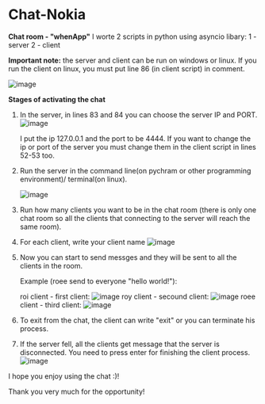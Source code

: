 # Chat-Nokia

**Chat room - "whenApp"**
I worte 2 scripts in python using asyncio libary:
  1 - server
  2 - client
  
**Important note:** 
the server and client can be run on windows or linux. If you run the client on linux, you must put line 86 (in client script) in comment.

![image](https://user-images.githubusercontent.com/65657971/174467522-486f7fc5-f308-4b1a-b69d-2cfae2ce9017.png)


**Stages of activating the chat**
1. In the server, in lines 83 and 84 you can choose the server IP and PORT.
   ![image](https://user-images.githubusercontent.com/65657971/174473972-38ba4649-40a0-4edd-a53d-66bcf2b587b1.png)

   I put the ip 127.0.0.1 and the port to be 4444.
   If you want to change the ip or port of the server you must change them in the client script in lines 52-53 too.

2. Run the server in the command line(on pychram or other programming environment)/ terminal(on linux).

   ![image](https://user-images.githubusercontent.com/65657971/174240264-aa9e83c2-f41d-47aa-8113-7f2c859534e6.png)

3. Run how many clients you want to be in the chat room (there is only one chat room so all the clients that connecting to the server will reach the same room).
4. For each client, write your client name
  ![image](https://user-images.githubusercontent.com/65657971/174240736-04a77a3a-9cc3-4ff1-b393-5f58002e0b87.png)
5. Now you can start to send messges and they will be sent to all the clients in the room.

   Example (roee send to everyone "hello world!"):
   
   roi client - first client:
   ![image](https://user-images.githubusercontent.com/65657971/174241125-72f20163-29f0-4a56-864b-8bec99fef02f.png)
   roy client - secound client:
   ![image](https://user-images.githubusercontent.com/65657971/174241279-71779416-e7ed-49d5-aba0-6e38a9e6671a.png)
   roee client - third client:
   ![image](https://user-images.githubusercontent.com/65657971/174241443-060a34be-4e25-4a9d-b371-fae92de52d04.png)

6. To exit from the chat, the client can write "exit" or you can terminate his process.
7. If the server fell, all the clients get message that the server is disconnected. You need to press enter for finishing the client process.
   ![image](https://user-images.githubusercontent.com/65657971/174467657-d1e0f2fd-5aad-4b1b-922b-771fb3618cc6.png)

I hope you enjoy using the chat :)!

Thank you very much for the opportunity!
